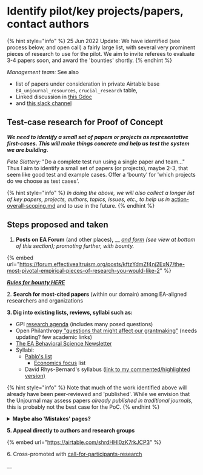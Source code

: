 # Identify pilot/key projects/papers, contact authors



{% hint style="info" %}
25 Jun 2022 Update: We have identified (see process below, and open call) a fairly large list, with several very prominent pieces of research to use for the pilot. We aim to invite referees to evaluate 3-4 papers soon, and award the 'bounties' shortly.
{% endhint %}

_Management team:_ See also

* list of papers under consideration in private Airtable base `EA_unjournal_resources`, `crucial_research` table,
* Linked discussion in [this Gdoc](https://docs.google.com/document/d/14HXHQTqwJ5VOw-SBoJD8Sd3jathdO9geKdmhdOOx\_Gw/edit#heading=h.b6n4xb3q8q3c)
* and [this slack channel](https://docs.google.com/document/d/14HXHQTqwJ5VOw-SBoJD8Sd3jathdO9geKdmhdOOx\_Gw/edit)

## Test-case research for Proof of Concept

_**We need to identify a small set of papers or projects as representative first-cases. This will make things concrete and help us test the system we are building.**_

_Pete Slattery:_ "Do a complete test run using a single paper and team…" Thus I aim to identify a small set of papers (or projects), maybe 2-3, that seem like good test and example cases. Offer a ‘bounty’ for 'which projects do we choose as test cases'.

{% hint style="info" %}
_In doing the above, we will also collect a longer list of key papers, projects, authors, topics, issues, etc., to help us in_ [action-overall-scoping.md](../../management-tech-details-discussion/action-overall-scoping.md "mention") and to use in the future.
{% endhint %}

## Steps proposed and taken

1. **Posts on EA Forum** (and other places)**,** \_\_ [_and form_](https://airtable.com/shrdHHI0zK7rkJCP3) _(see view at bottom of this section); promoting further, with bounty._

{% embed url="https://forum.effectivealtruism.org/posts/kftzYdmZf4nj2ExN7/the-most-pivotal-empirical-pieces-of-research-you-would-like-2" %}

[_**Rules for bounty HERE**_](https://docs.google.com/document/d/17Z4ENov9BYvbvrtFju1X5d8-mD0vCdyagSPd9ArSC2Y/edit)

2\. **Search for most-cited papers** (within our domain) among EA-aligned researchers and organizations

**3. Dig into existing lists, reviews, syllabi such as:**

* GPI [research agenda](https://globalprioritiesinstitute.org/research-agenda-web-version/#22\_Epistemological\_issues) (includes many posed questions)
* Open Philanthropy[ "questions that might affect our grantmaking"](https://www.openphilanthropy.org/blog/technical-and-philosophical-questions-might-affect-our-grantmaking) (needs updating? few academic links)
* [The EA Behavioral Science Newsletter](https://preview.mailerlite.com/m9i6r0j7h9)
* Syllabi:
  * [Pablo's list](http://www.stafforini.com/blog/effective-altruism-syllabi/)
    * [Economics focus](https://effective-giving-marketing.gitbook.io/economics-for-ea-and-vice-versa/existing-resources-programs-examples) list
  * David Rhys-Bernard's syllabus ([link to my commented/highlighted version)](https://docs.google.com/document/d/1LeHrhhAcSWGQze6nSeaA9eNIXoG2vqPKM6-PrHognR0/edit)

{% hint style="info" %}
Note that much of the work identified above will already have been peer-reviewed and 'published'. While we envision that the Unjournal may assess papers _already published in traditional journals_, this is probably not the best case for the PoC.
{% endhint %}

<details>

<summary><strong>Maybe also 'Mistakes' pages?</strong></summary>

* [Givewell](https://www.givewell.org/about/our-mistakes) (mainly _operational mistakes)_

<!---->

* [ACX/Scott Alexander](https://astralcodexten.substack.com/p/mistakes?s=r)

Not very relevant (because mainly operational)

</details>

**5. Appeal directly to authors and research groups**

{% embed url="https://airtable.com/shrdHHI0zK7rkJCP3" %}

6\. Cross-promoted with [call-for-participants-research](../../readme/call-for-participants-research/ "mention")

\_\_

